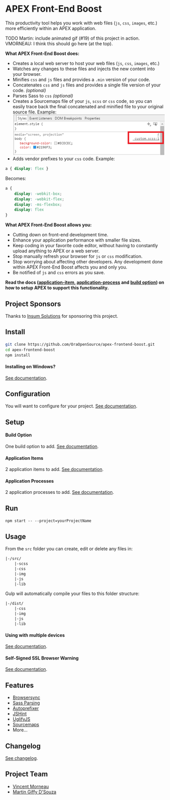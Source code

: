 # APEX Front-End Boost
This productivity tool helps you work with web files (`js`, `css`, `images`, etc.) more efficiently within an APEX application.

TODO Martin: include animated gif (#19) of this project in action. VMORNEAU: I think this should go here (at the top).

**What APEX Front-End Boost does:**
- Creates a local web server to host your web files (`js`, `css`, `images`, etc.)
- Watches any changes to these files and injects the new content into your browser.
- Minifies `css` and `js` files and provides a `.min` version of your code.
- Concatenates `css` and `js` files and provides a single file version of your code. *(optional)*
- Parses Sass to `css` *(optional)*
- Creates a Sourcemaps file of your `js`, `scss` or `css` code, so you can easily trace back the final concatenated and minified file to your original source file. Example:
![](docs/sourcemaps.png)
- Adds vendor prefixes to your `css` code. Example:  
```css
a { display: flex }
```
Becomes:  
```css
a {
    display: -webkit-box;
    display: -webkit-flex;
    display: -ms-flexbox;
    display: flex
}
```

**What APEX Front-End Boost allows you:**
- Cutting down on front-end development time.
- Enhance your application performance with smaller file sizes.
- Keep coding in your favorite code editor, without having to constantly upload anything to APEX or a web server.
- Stop manually refresh your browser for `js` or `css` modification.
- Stop worrying about affecting other developers. Any development done within APEX Front-End Boost affects you and only you.
- Be notified of `js` and `css` errors as you save.

**Read the docs ([application-item](docs/application-item.md), [application-process](docs/application-process.md) and [build option](docs/build-option.md)) on how to setup APEX to support this functionality.**

## Project Sponsors
Thanks to [Insum Solutions](http://insum.ca/) for sponsoring this project.

## Install
```bash
git clone https://github.com/OraOpenSource/apex-frontend-boost.git
cd apex-frontend-boost
npm install
```

#### Installing on Windows?
[See documentation](/docs/windows.md).

## Configuration
You will want to configure for your project. [See documentation](/docs/config.json.md).

## Setup
#### Build Option
One build option to add. [See documentation](/docs/build-option.md).

#### Application Items
2 application items to add. [See documentation](/docs/application-item.md).

#### Application Processes
2 application processes to add. [See documentation](/docs/application-process.md).

## Run
`npm start -- --project=yourProjectName`

## Usage
From the `src` folder you can create, edit or delete any files in:
```
|-/src/
	|-scss
    |-css
    |-img
    |-js
    |-lib
```

Gulp will automatically compile your files to this folder structure:
```
|-/dist/
    |-css
    |-img
    |-js
    |-lib
```

#### Using with multiple devices
[See documentation](/docs/multiple-devices.md).

#### Self-Signed SSL Browser Warning
[See documentation](/docs/ssl-warning.md).

## Features
- [Browsersync](http://www.browsersync.io/)
- [Sass Parsing](http://sass-lang.com/)
- [Autoprefixer](https://github.com/postcss/autoprefixer)
- [JSHint](http://jshint.com/)
- [UglifyJS](https://github.com/terinjokes/gulp-uglify)
- [Sourcemaps](https://www.npmjs.com/package/gulp-sourcemaps)
- More...

## Changelog
[See changelog](changelog.md).

## Project Team
- [Vincent Morneau](https://github.com/vincentmorneau)
- [Martin Giffy D'Souza](https://github.com/martindsouza)
